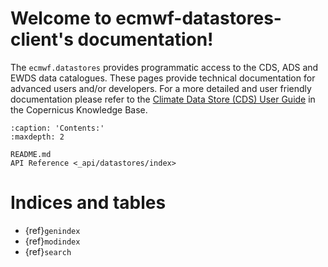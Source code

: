 # Welcome to ecmwf-datastores-client's documentation!

The `ecmwf.datastores` provides programmatic access to the CDS, ADS and EWDS data catalogues.
These pages provide technical documentation for advanced users and/or developers.
For a more detailed and user friendly documentation please refer to the
[Climate Data Store (CDS) User Guide](https://confluence.ecmwf.int/x/vTRtD) in the Copernicus
Knowledge Base.

```{toctree}
:caption: 'Contents:'
:maxdepth: 2

README.md
API Reference <_api/datastores/index>
```

# Indices and tables

- {ref}`genindex`
- {ref}`modindex`
- {ref}`search`
